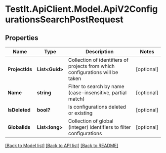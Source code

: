 # TestIt.ApiClient.Model.ApiV2ConfigurationsSearchPostRequest

## Properties

Name | Type | Description | Notes
------------ | ------------- | ------------- | -------------
**ProjectIds** | **List&lt;Guid&gt;** | Collection of identifiers of projects from which configurations will be taken | [optional] 
**Name** | **string** | Filter to search by name (case-insensitive, partial match) | [optional] 
**IsDeleted** | **bool?** | Is configurations deleted or existing | [optional] 
**GlobalIds** | **List&lt;long&gt;** | Collection of global (integer) identifiers to filter configurations | [optional] 

[[Back to Model list]](../README.md#documentation-for-models) [[Back to API list]](../README.md#documentation-for-api-endpoints) [[Back to README]](../README.md)

